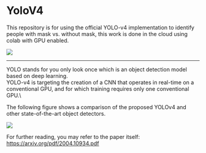 # YoloV4
This repository is for using the official YOLO-v4 implementation to identify people with mask vs. without mask, this work is done in the cloud using colab with GPU enabled.

![](https://github.com/MahmoudMostafaTayee/YoloV4/blob/main/Mask%20vs%20No%20mask.gif)

---
YOLO stands for you only look once which is an object detection model based on deep learning.\
YOLO-v4 is targeting the creation of a CNN that operates in real-time on a conventional GPU, and for which
training requires only one conventional GPU.\

The following figure shows a comparison of the proposed YOLOv4 and other state-of-the-art object detectors.

![](https://github.com/MahmoudMostafaTayee/YoloV4/blob/main/Comparison%20of%20the%20proposed%20YOLOv4%20and%20other%20SOTA%20ODs.png)


For further reading, you may refer to the paper itself:
https://arxiv.org/pdf/2004.10934.pdf

